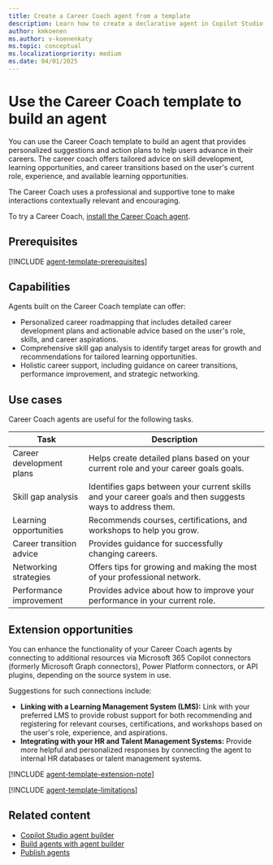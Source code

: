 ```yaml
---
title: Create a Career Coach agent from a template
description: Learn how to create a declarative agent in Copilot Studio agent builder by using the Career Coach template.
author: kmkoenen
ms.author: v-koenenkaty
ms.topic: conceptual
ms.localizationpriority: medium
ms.date: 04/01/2025
---
```


# Use the Career Coach template to build an agent

You can use the Career Coach template to build an agent that provides personalized suggestions and action plans to help users advance in their careers. The career coach offers tailored advice on skill development, learning opportunities, and career transitions based on the user's current role, experience, and available learning opportunities.  

The Career Coach uses a professional and supportive tone to make interactions contextually relevant and encouraging.

To try a Career Coach, [install the Career Coach agent](https://teams.microsoft.com/l/app/89b7d7a3-fae0-47d7-8140-a38efe34510f?source=share-app-dialog).

## Prerequisites

[!INCLUDE [agent-template-prerequisites](includes/agent-template-prerequisites.md)]

## Capabilities

Agents built on the Career Coach template can offer:

- Personalized career roadmapping that includes detailed career development plans and actionable advice based on the user's role, skills, and career aspirations.
- Comprehensive skill gap analysis to identify target areas for growth and recommendations for tailored learning opportunities.
- Holistic career support, including guidance on career transitions, performance improvement, and strategic networking.

## Use cases

Career Coach agents are useful for the following tasks.

| **Task** | **Description** |
| ----------   | ----------  |
| Career development plans | Helps create detailed plans based on your current role and your career goals goals. |
| Skill gap analysis | Identifies gaps between your current skills and your career goals and then suggests ways to address them. |
| Learning opportunities | Recommends courses, certifications, and workshops to help you grow. |
| Career transition advice  | Provides guidance for successfully changing careers.  |
| Networking strategies  |  Offers tips for growing and making the most of your professional network. |
| Performance improvement  | Provides advice about how to improve your performance in your current role. |

## Extension opportunities

You can enhance the functionality of your Career Coach agents by connecting to additional resources via Microsoft 365 Copilot connectors (formerly Microsoft Graph connectors), Power Platform connectors, or API plugins, depending on the source system in use.

Suggestions for such connections include:

- **Linking with a Learning Management System (LMS):** Link with your preferred LMS to provide robust support for both recommending and registering for relevant courses, certifications, and workshops based on the user's role, experience, and aspirations.
- **Integrating with your HR and Talent Management Systems:** Provide more helpful and personalized responses by connecting the agent to internal HR databases or talent management systems.

<!-- Note about IT involvement -->
[!INCLUDE [agent-template-extension-note](includes/agent-template-extension-note.md)]

<!-- Limitations -->
[!INCLUDE [agent-template-limitations](includes/agent-template-limitations.md)]

## Related content

- [Copilot Studio agent builder](copilot-studio-agent-builder.md)
- [Build agents with agent builder](copilot-studio-agent-builder-build.md)
- [Publish agents](copilot-studio-agent-builder-publish.md)